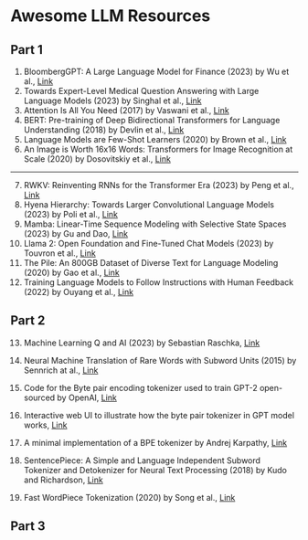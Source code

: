 # Awesome LLM Resources

## Part 1
1. BloombergGPT: A Large Language Model for Finance (2023) by Wu et al., [Link](https://arxiv.org/abs/2303.17564)
2. Towards Expert-Level Medical Question Answering with Large
Language Models (2023) by Singhal et al., [Link](https://arxiv.org/abs/2305.09617)
3. Attention Is All You Need (2017) by Vaswani et al., [Link](https://arxiv.org/abs/1706.03762)
4. BERT: Pre-training of Deep Bidirectional Transformers for Language
Understanding (2018) by Devlin et al., [Link](https://arxiv.org/abs/1810.04805)
5. Language Models are Few-Shot Learners (2020) by Brown et al., [Link](https://arxiv.org/abs/2005.14165)
6. An Image is Worth 16x16 Words: Transformers for Image Recognition
at Scale (2020) by Dosovitskiy et al., [Link](https://arxiv.org/abs/2010.11929)
----------------------------------------------------------
7. RWKV: Reinventing RNNs for the Transformer Era (2023) by Peng et
al., [Link](https://arxiv.org/abs/2305.13048)
8. Hyena Hierarchy: Towards Larger Convolutional Language Models
(2023) by Poli et al., [Link](https://arxiv.org/abs/2302.10866)
9. Mamba: Linear-Time Sequence Modeling with Selective State Spaces
(2023) by Gu and Dao, [Link](https://arxiv.org/abs/2312.00752)
10. Llama 2: Open Foundation and Fine-Tuned Chat Models (2023) by
Touvron et al., [Link](https://arxiv.org/abs/2307.092881)
11. The Pile: An 800GB Dataset of Diverse Text for Language Modeling
(2020) by Gao et al., [Link](https://arxiv.org/abs/2101.00027)
12. Training Language Models to Follow Instructions with Human
Feedback (2022) by Ouyang et al., [Link](https://arxiv.org/abs/2203.02155)


## Part 2
13. Machine Learning Q and AI (2023) by Sebastian Raschka, [Link](https://leanpub.com/machine-learning-q-and-ai)
14. Neural Machine Translation of Rare Words with Subword Units (2015)
by Sennrich at al., [Link](https://arxiv.org/abs/1508.07909)
15. Code for the Byte pair encoding tokenizer used to train GPT-2 open-sourced by OpenAI, [Link](https://github.com/openai/gpt-2/blob/master/src/encoder.py)

16. Interactive web UI to illustrate how the byte pair tokenizer in GPT model works, [Link](https://platform.openai.com/tokenizer)
17. A minimal implementation of a BPE tokenizer by Andrej Karpathy, [Link](https://github.com/karpathy/minbpe)
18. SentencePiece: A Simple and Language Independent Subword
Tokenizer and Detokenizer for Neural Text Processing (2018) by Kudo
and Richardson, [Link](https://aclanthology.org/D18-2012/)
19. Fast WordPiece Tokenization (2020) by Song et al., [Link](https://arxiv.org/abs/2012.15524)


## Part 3
